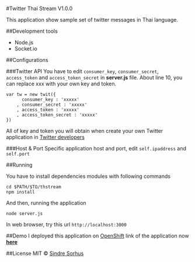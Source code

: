 #Twitter Thai Stream V1.0.0

This application show sample set of twitter messages in Thai language.


##Development tools

- Node.js
- Socket.io

##Configurations

###Twitter API
You have to edit `consumer_key`, `consumer_secret`, `access_token` and `access_token_secret` in **server.js** file. About line 10, you can replace xxx with your own key and token.

```
var tw = new twit({
      consumer_key : 'xxxxx' 
    , consumer_secret : 'xxxxx'
    , access_token : 'xxxxx'
    , access_token_secret : 'xxxxx'
})
```

All of key and token you will obtain when create your own Twitter application in [Twitter developers](https://dev.twitter.com) 

###Host & Port
Specific application host and port, edit `self.ipaddress` and `self.port`


##Running

You have to install dependencies modules with following commands
```
cd $PATH/$TO/thstream
npm install
```
And then, running the application
```
node server.js
```

In web browser, try this url `http://localhost:3000`


##Demo
I deployed this application on [OpenShift](http://openshift.com) link of the application now [**here**](http://thstream-khasathan.rhcloud.com)


##License
MIT © [Sindre Sorhus](http://sindresorhus.com/)
